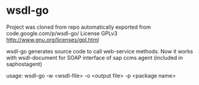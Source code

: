 # wsdl-go
Project was cloned from repo automatically exported from code.google.com/p/wsdl-go/
License GPLv3 http://www.gnu.org/licenses/gpl.html

wsdl-go generates source code to call web-service methods.
Now it works with wsdl-document for SOAP interface of sap ccms agent (included in saphostagent)

usage: 
wsdl-go -w \<wsdl-file\> -o \<output file\> -p \<package name\>

